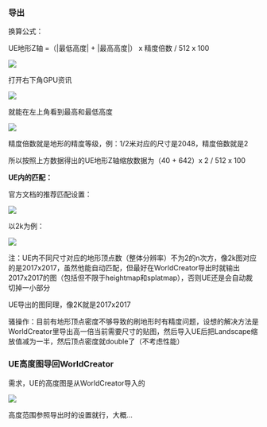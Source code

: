 ### 导出
换算公式：

UE地形Z轴 =（|最低高度| + |最高高度|） x 精度倍数 / 512 x 100



![](https://cdn.nlark.com/yuque/0/2024/png/45354151/1720519006740-84ac4929-9d12-4bec-8f32-3b7c36b756f1.png)

打开右下角GPU资讯

![](https://cdn.nlark.com/yuque/0/2024/png/45354151/1720519019913-ceafa752-7c2b-4d6b-b2c9-42c39f8d89ff.png)

就能在左上角看到最高和最低高度



![](https://cdn.nlark.com/yuque/0/2024/png/45354151/1720518906575-ad927a10-796f-4919-83f4-8507d865c7bc.png)

精度倍数就是地形的精度等级，例：1/2米对应的尺寸是2048，精度倍数就是2



所以按照上方数据得出的UE地形Z轴缩放数据为（40 + 642）x 2 / 512 x 100 



**UE内的匹配：**

官方文档的推荐匹配设置：

![](https://cdn.nlark.com/yuque/0/2024/png/45354151/1720519527831-7b509085-7e95-44f5-b2d6-d82a2441946a.png)

以2k为例： 

![](https://cdn.nlark.com/yuque/0/2024/png/45354151/1720519572549-b4080b77-76db-46bd-9511-d5ed630164dd.png)



注：UE内不同尺寸对应的地形顶点数（整体分辨率）不为2的n次方，像2k图对应的是2017x2017，虽然他能自动匹配，但最好在WorldCreator导出时就输出2017x2017的图（包括但不限于heightmap和splatmap），否则UE还是会自动裁切掉一小部分

UE导出的图同理，像2K就是2017x2017



骚操作：目前有地形顶点密度不够导致的刷地形时有精度问题，设想的解决方法是WorldCreator里导出高一倍当前需要尺寸的贴图，然后导入UE后把Landscape缩放值减为一半，然后顶点密度就double了（不考虑性能）



### UE高度图导回WorldCreator
需求，UE的高度图是从WorldCreator导入的

![](https://cdn.nlark.com/yuque/0/2024/png/45354151/1720520564372-a6fe94ee-6c3e-4b78-90f4-0c1a2048f414.png)

高度范围参照导出时的设置就行，大概...

